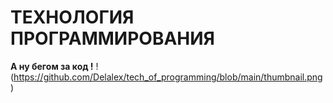 # ТЕХНОЛОГИЯ ПРОГРАММИРОВАНИЯ
**А ну бегом за код !**
!(https://github.com/Delalex/tech_of_programming/blob/main/thumbnail.png)
